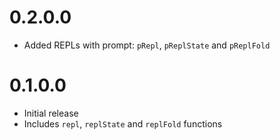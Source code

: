 # 0.2.0.0
- Added REPLs with prompt: `pRepl`, `pReplState` and `pReplFold`

# 0.1.0.0

- Initial release
- Includes `repl`, `replState` and `replFold` functions
